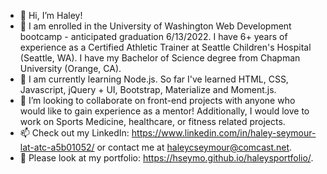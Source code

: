 - 👋 Hi, I’m Haley!
- 👀 I am enrolled in the University of Washington Web Development bootcamp - anticipated graduation 6/13/2022. I have 6+ years of experience as a Certified Athletic Trainer at Seattle Children's Hospital (Seattle, WA). I have my Bachelor of Science degree from Chapman University (Orange, CA).
- 🌱 I am currently learning Node.js. So far I've learned HTML, CSS, Javascript, jQuery + UI, Bootstrap, Materialize and Moment.js. 
- 💞️ I’m looking to collaborate on front-end projects with anyone who would like to gain experience as a mentor! Additionally, I would love to work on Sports Medicine, healthcare, or fitness related projects. 
- 📫 Check out my LinkedIn: https://www.linkedin.com/in/haley-seymour-lat-atc-a5b01052/ or contact me at haleycseymour@comcast.net. 
- 📖 Please look at my portfolio: https://hseymo.github.io/haleysportfolio/. 

<!---
hseymo/hseymo is a ✨ special ✨ repository because its `README.md` (this file) appears on your GitHub profile.
You can click the Preview link to take a look at your changes.
--->

